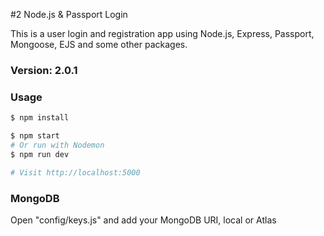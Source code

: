#2 Node.js & Passport Login

This is a user login and registration app using Node.js, Express, Passport, Mongoose, EJS and some other packages.

### Version: 2.0.1

### Usage

```sh
$ npm install
```

```sh
$ npm start
# Or run with Nodemon
$ npm run dev

# Visit http://localhost:5000
```

### MongoDB

Open "config/keys.js" and add your MongoDB URI, local or Atlas

